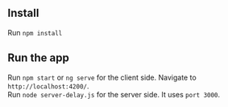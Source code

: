 ## Install
Run `npm install`

## Run the app

Run `npm start` or `ng serve` for the client side. Navigate to `http://localhost:4200/`.  
Run `node server-delay.js` for the server side. It uses `port 3000`.
